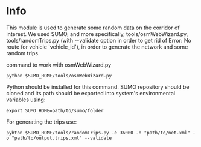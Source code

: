 # Info
This module is used to generate some random data on the corridor of interest. We used SUMO, and more specifically, tools/osmWebWizard.py, tools/randomTrips.py (with --validate option in order to get rid of Error: No route for vehicle 'vehicle_id'), in order to generate the network and some random trips.

command to work with osmWebWizard.py
```
python $SUMO_HOME/tools/osmWebWizard.py
```
Python should be installed for this command. SUMO repository should be cloned and its path should be exported into system's environmental variables using:
```
export SUMO_HOME=path/to/sumo/folder
```
For generating the trips use:
```
pyhton $SUMO_HOME/tools/randomTrips.py -e 36000 -n "path/to/net.xml" -o "path/to/output.trips.xml" --validate
```